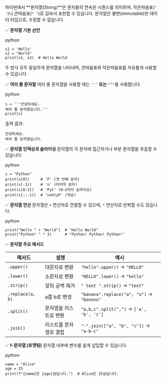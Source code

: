 파이썬에서 **문자열(String)**은 문자들의 연속된 시퀀스를 의미하며, 작은따옴표(`' '`)나 큰따옴표(`" "`)로 감싸서 표현할 수 있습니다. 문자열은 불변(immutable)한 데이터 타입으로, 수정할 수 없습니다.

✅ **문자열 기본 선언**

python

```
s1 = 'Hello'
s2 = "World"
print(s1, s2)  # Hello World
```

두 방식 모두 동일하게 문자열을 나타내며, 큰따옴표와 작은따옴표를 자유롭게 사용할 수 있습니다.

✅ **여러 줄 문자열** 여러 줄 문자열을 사용할 때는 `'''` **또는** `"""`를 사용합니다.

python

```
s = '''안녕하세요.
여러 줄 문자열입니다.'''
print(s)
```

출력 결과:

```
안녕하세요.
여러 줄 문자열입니다.
```

✅ **문자열 인덱싱과 슬라이싱** 문자열의 각 문자에 접근하거나 부분 문자열을 추출할 수 있습니다.

python

```
s = "Python"
print(s[0])     # 'P' (첫 번째 문자)
print(s[-1])    # 'n' (마지막 문자)
print(s[0:3])   # 'Pyt' (0~2까지 슬라이싱)
print(s[::-1])  # 'nohtyP' (역순)
```

✅ **문자열 연산** 문자열은 `+` 연산자로 연결할 수 있으며, `*` 연산자로 반복할 수도 있습니다.

python

```
print("Hello " + "World")  # "Hello World"
print("Python! " * 3)      # "Python! Python! Python!"
```

✅ **문자열 주요 메서드**

|메서드|설명|예시|
|---|---|---|
|`.upper()`|대문자로 변환|`"hello".upper()` → `"HELLO"`|
|`.lower()`|소문자로 변환|`"HELLO".lower()` → `"hello"`|
|`.strip()`|앞뒤 공백 제거|`" text ".strip()` → `"text"`|
|`.replace(a, b)`|a를 b로 변경|`"banana".replace("a", "o")` → `"bonono"`|
|`.split()`|문자열을 리스트로 변환|`"a,b,c".split(",")` → `['a', 'b', 'c']`|
|`.join()`|리스트를 문자열로 결합|`"-".join(["a", "b", "c"])` → `"a-b-c"`|

✅ **f-문자열 (포맷팅)** 문자열 내부에 변수를 쉽게 삽입할 수 있습니다.

python

```
name = "Alice"
age = 25
print(f"{name}은 {age}살입니다.")  # Alice은 25살입니다.
```

